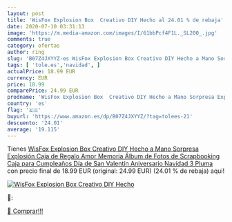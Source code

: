 ```yaml
---
layout: post
title: 'WisFox Explosion Box  Creativo DIY Hecho al 24.01 % de rebaja'
date: 2020-07-10 03:31:13
image: 'https://m.media-amazon.com/images/I/61bbPcf4F1L._SL200_.jpg'
comments: true
category: ofertas
author: ring
slug: 'B07Z4JXYYZ-es WisFox Explosion Box Creativo DIY Hecho a Mano Sorpresa...'
tags: [ 'tole.es','navidad', ]
actualPrice: 18.99 EUR
currency: EUR
price: 18.99
comparePrice: 24.99 EUR
prodname: 'WisFox Explosion Box  Creativo DIY Hecho a Mano Sorpresa Explosión Caja de Regalo Amor Memoria  Álbum de Fotos de Scrapbooking Caja para Cumpleaños Día de San Valentín Aniversario Navidad 3 Pluma '
country: 'es'
flag: '🇪🇸'
buyurl: 'https://www.amazon.es/dp/B07Z4JXYYZ/?tag=tolees-21'
descuento: '24.01'
average: '19.115'
---
```


Tienes [WisFox Explosion Box  Creativo DIY Hecho a Mano Sorpresa Explosión Caja de Regalo Amor Memoria  Álbum de Fotos de Scrapbooking Caja para Cumpleaños Día de San Valentín Aniversario Navidad 3 Pluma ](https://www.amazon.es/dp/B07Z4JXYYZ/?tag=tolees-21) con precio final de  18.99 EUR (original: 24.99 EUR) (24.01 %  de rebaja) aqui!

[![WisFox Explosion Box  Creativo DIY Hecho](https://m.media-amazon.com/images/I/61bbPcf4F1L._SL200_.jpg)](https://www.amazon.es/dp/B07Z4JXYYZ/?tag=tolees-21)

🔎:


[🛒 Comprar!!!](https://www.amazon.es/dp/B07Z4JXYYZ/?tag=tolees-21)
